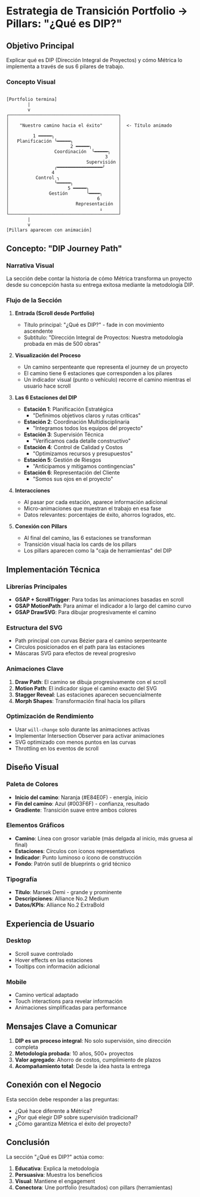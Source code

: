 # Estrategia de Transición Portfolio → Pillars: "¿Qué es DIP?"

## Objetivo Principal
Explicar qué es DIP (Dirección Integral de Proyectos) y cómo Métrica lo implementa a través de sus 6 pilares de trabajo.

### Concepto Visual

```

[Portfolio termina]
        |
        v
┌─────────────────────────────────────────┐
│                                         │
│    "Nuestro camino hacia el éxito"      │  <- Título animado
│                                         │
│         1 ━━━━━╮                        │
│   Planificación ╰━━━━━╮                 │
│                       2 ━━━━━╮          │
│                 Coordinación  ╰━━━━━╮   │
│                                    3    │
│                             Supervisión │
│                 ╭━━━━━━━━━━━━━━━━━╯     │
│                4                        │
│          Control ╮                      │
│                 ╰━━━━━╮                 │
│                      5 ━━━━━╮           │
│               Gestión       ╰━━━━╮      │
│                                 6       │
│                         Representación  │
│                                  ↓      │
└─────────────────────────────────────────┘
        |
        v
[Pillars aparecen con animación]
```


## Concepto: "DIP Journey Path"

### Narrativa Visual
La sección debe contar la historia de cómo Métrica transforma un proyecto desde su concepción hasta su entrega exitosa mediante la metodología DIP.

### Flujo de la Sección

1. **Entrada (Scroll desde Portfolio)**
   - Título principal: "¿Qué es DIP?" - fade in con movimiento ascendente
   - Subtítulo: "Dirección Integral de Proyectos: Nuestra metodología probada en más de 500 obras"

2. **Visualización del Proceso**
   - Un camino serpenteante que representa el journey de un proyecto
   - El camino tiene 6 estaciones que corresponden a los pilares
   - Un indicador visual (punto o vehículo) recorre el camino mientras el usuario hace scroll

3. **Las 6 Estaciones del DIP**
   - **Estación 1**: Planificación Estratégica
     - "Definimos objetivos claros y rutas críticas"
   - **Estación 2**: Coordinación Multidisciplinaria
     - "Integramos todos los equipos del proyecto"
   - **Estación 3**: Supervisión Técnica
     - "Verificamos cada detalle constructivo"
   - **Estación 4**: Control de Calidad y Costos
     - "Optimizamos recursos y presupuestos"
   - **Estación 5**: Gestión de Riesgos
     - "Anticipamos y mitigamos contingencias"
   - **Estación 6**: Representación del Cliente
     - "Somos sus ojos en el proyecto"

4. **Interacciones**
   - Al pasar por cada estación, aparece información adicional
   - Micro-animaciones que muestran el trabajo en esa fase
   - Datos relevantes: porcentajes de éxito, ahorros logrados, etc.

5. **Conexión con Pillars**
   - Al final del camino, las 6 estaciones se transforman
   - Transición visual hacia los cards de los pillars
   - Los pillars aparecen como la "caja de herramientas" del DIP

## Implementación Técnica

### Librerías Principales
- **GSAP + ScrollTrigger**: Para todas las animaciones basadas en scroll
- **GSAP MotionPath**: Para animar el indicador a lo largo del camino curvo
- **GSAP DrawSVG**: Para dibujar progresivamente el camino

### Estructura del SVG
- Path principal con curvas Bézier para el camino serpenteante
- Círculos posicionados en el path para las estaciones
- Máscaras SVG para efectos de reveal progresivo

### Animaciones Clave
1. **Draw Path**: El camino se dibuja progresivamente con el scroll
2. **Motion Path**: El indicador sigue el camino exacto del SVG
3. **Stagger Reveal**: Las estaciones aparecen secuencialmente
4. **Morph Shapes**: Transformación final hacia los pillars

### Optimización de Rendimiento
- Usar `will-change` solo durante las animaciones activas
- Implementar Intersection Observer para activar animaciones
- SVG optimizado con menos puntos en las curvas
- Throttling en los eventos de scroll

## Diseño Visual

### Paleta de Colores
- **Inicio del camino**: Naranja (#E84E0F) - energía, inicio
- **Fin del camino**: Azul (#003F6F) - confianza, resultado
- **Gradiente**: Transición suave entre ambos colores

### Elementos Gráficos
- **Camino**: Línea con grosor variable (más delgada al inicio, más gruesa al final)
- **Estaciones**: Círculos con íconos representativos
- **Indicador**: Punto luminoso o ícono de construcción
- **Fondo**: Patrón sutil de blueprints o grid técnico

### Tipografía
- **Título**: Marsek Demi - grande y prominente
- **Descripciones**: Alliance No.2 Medium
- **Datos/KPIs**: Alliance No.2 ExtraBold

## Experiencia de Usuario

### Desktop
- Scroll suave controlado
- Hover effects en las estaciones
- Tooltips con información adicional

### Mobile
- Camino vertical adaptado
- Touch interactions para revelar información
- Animaciones simplificadas para performance

## Mensajes Clave a Comunicar

1. **DIP es un proceso integral**: No solo supervisión, sino dirección completa
2. **Metodología probada**: 10 años, 500+ proyectos
3. **Valor agregado**: Ahorro de costos, cumplimiento de plazos
4. **Acompañamiento total**: Desde la idea hasta la entrega

## Conexión con el Negocio

Esta sección debe responder a las preguntas:
- ¿Qué hace diferente a Métrica?
- ¿Por qué elegir DIP sobre supervisión tradicional?
- ¿Cómo garantiza Métrica el éxito del proyecto?

## Conclusión

La sección "¿Qué es DIP?" actúa como:
1. **Educativa**: Explica la metodología
2. **Persuasiva**: Muestra los beneficios
3. **Visual**: Mantiene el engagement
4. **Conectora**: Une portfolio (resultados) con pillars (herramientas)